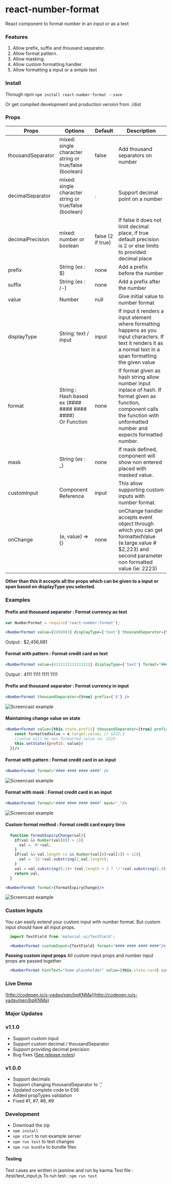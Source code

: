# react-number-format
React component to format number in an input or as a text

### Features
1. Allow prefix, suffix and thousand separator.
2. Allow format pattern.
3. Allow masking.
4. Allow custom formatting handler.
5. Allow formatting a input or a simple text

### Install
Through npm
`npm install react-number-format --save`

Or get compiled development and production version from ./dist

### Props
| Props        | Options           | Default  | Description |
| ------------- |-------------| -----| -------- |
| thousandSeparator | mixed: single character string or true/false (boolean) | false | Add thousand separators on number |
| decimalSeparator | mixed: single character string or true/false (boolean)| . | Support decimal point on a number |
| decimalPrecision | mixed: number or boolean | false (2 if true)| If false it does not limit decimal place, if true default precision is 2 or else limits to provided decimal place |
| prefix      | String (ex : $)     |   none | Add a prefix before the number |
| suffix | String (ex : /-)      |    none | Add a prefix after the number |
| value | Number | null | Give initial value to number format |
| displayType | String: text / input | input | If input it renders a input element where formatting happens as you input characters. If text it renders it as a normal text in a span formatting the given value |
| format | String : Hash based ex (#### #### #### ####) <br/> Or Function| none | If format given as hash string allow number input inplace of hash. If format given as function, component calls the function with unformatted number and expects formatted number.
| mask | String (ex : _) | none | If mask defined, component will show non entered placed with masked value.  
| customInput | Component Reference | input | This allow supporting custom inputs with number format.
| onChange | (e, value) => {} | none | onChange handler accepts event object through which you can get formattedValue (e.targe.value # $2,223)  and second parameter non formatted value (ie: 2223)

**Other than this it accepts all the props which can be given to a input or span based on displayType you selected.**

### Examples
#### Prefix and thousand separator : Format currency as text
```jsx
var NumberFormat = require('react-number-format');

<NumberFormat value={2456981} displayType={'text'} thousandSeparator={true} prefix={'$'} />
```
Output : $2,456,981

#### Format with pattern : Format credit card as text
```jsx
<NumberFormat value={4111111111111111} displayType={'text'} format="#### #### #### ####" />
```
Output : 4111 1111 1111 1111

#### Prefix and thousand separator : Format currency in input
```jsx
<NumberFormat thousandSeparator={true} prefix={'$'} />
```
![Screencast example](https://i.imgur.com/d0P2Db1.gif)

#### Maintaining change value on state
```jsx
<NumberFormat value={this.state.profit} thousandSeparator={true} prefix={'$'} onChange={(e, value) => {
    const formattedValue = e.target.value; // $222,3
    //value will be non formatted value ie, 2223
    this.setState({profit: value})
  }}/>
```

#### Format with pattern : Format credit card in an input
```jsx
<NumberFormat format="#### #### #### ####" />
```
![Screencast example](https://i.imgur.com/KEiYp4o.gif)

#### Format with mask : Format credit card in an input
```jsx
<NumberFormat format="#### #### #### ####" mask="_"/>
```
![Screencast example](https://i.imgur.com/qvmydpH.gif)

#### Custom format method  : Format credit card expiry time
```jsx
  function formatExpiryChange(val){
    if(val && Number(val[0]) > 1){
      val = '0'+val;
    }
    if(val && val.length >1 && Number(val[0]+val[1]) > 12){
      val = '12'+val.substring(2,val.length);
    }
    val = val.substring(0,2)+ (val.length > 2 ? '/'+val.substring(2,4) : '');
    return val;
  }

<NumberFormat format={formatExpiryChange}/>
```
![Screencast example](https://i.imgur.com/9wwdyFF.gif)

### Custom Inputs
You can easily extend your custom input with number format. But custom input should have all input props.
```jsx
  import TextField from 'material-ui/TextField';
```

```jsx
  <NumberFormat customInput={TextField} format="#### #### #### ####"/>
```

**Passing custom input props**
All custom input props and number input props are passed together.
```jsx
  <NumberFormat hintText="Some placeholder" value={this.state.card} customInput={TextField} format="#### #### #### ####"/>
```


### Live Demo
[http://codepen.io/s-yadav/pen/bpKNMa](http://codepen.io/s-yadav/pen/bpKNMa)

### Major Updates
### v1.1.0
- Support custom input
- Support custom decimal / thousandSeparator
- Support providing decimal precision
- Bug fixes ([See release notes](https://github.com/s-yadav/react-number-format/releases))

### v1.0.0
- Support decimals
- Support changing thousandSeparator to ','
- Updated complete code to ES6
- Added propTypes validation
- Fixed #1, #7, #8, #9

### Development
- Download the zip
- `npm install`
- `npm start` to run example server
- `npm run test` to test changes
- `npm run bundle` to bundle files

#### Testing
Test cases are written in jasmine and run by karma
Test file : /test/test_input.js
To run test : `npm run test`
